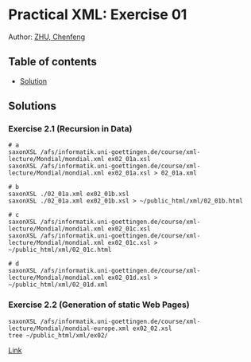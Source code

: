 Practical XML: Exercise 01
==========================

Author: [ZHU, Chenfeng](http://about.me/zhuchenfeng)

## Table of contents

* [Solution](#solution)

## Solutions

### Exercise 2.1 (Recursion in Data)

``` shell
# a
saxonXSL /afs/informatik.uni-goettingen.de/course/xml-lecture/Mondial/mondial.xml ex02_01a.xsl
saxonXSL /afs/informatik.uni-goettingen.de/course/xml-lecture/Mondial/mondial.xml ex02_01a.xsl > 02_01a.xml

# b
saxonXSL ./02_01a.xml ex02_01b.xsl
saxonXSL ./02_01a.xml ex02_01b.xsl > ~/public_html/xml/02_01b.html

# c
saxonXSL /afs/informatik.uni-goettingen.de/course/xml-lecture/Mondial/mondial.xml ex02_01c.xsl
saxonXSL /afs/informatik.uni-goettingen.de/course/xml-lecture/Mondial/mondial.xml ex02_01c.xsl > ~/public_html/xml/02_01c.html

# d
saxonXSL /afs/informatik.uni-goettingen.de/course/xml-lecture/Mondial/mondial.xml ex02_01d.xsl > ~/public_html/xml/02_01d.xml

```

### Exercise 2.2 (Generation of static Web Pages)

``` shell
saxonXSL /afs/informatik.uni-goettingen.de/course/xml-lecture/Mondial/mondial-europe.xml ex02_02.xsl
tree ~/public_html/xml/ex02/
```

[Link](http://user.informatik.uni-goettingen.de/~chenfeng.zhu/xml/ex02/)




